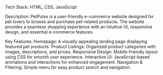 Tech Stack: HTML, CSS, JavaScript

Description:
PetPulse is a user-friendly e-commerce website designed for pet lovers to browse and purchase pet-related products. The website provides a seamless shopping experience with an intuitive UI, responsive design, and essential e-commerce features.

Key Features:
Homepage: A visually appealing landing page displaying featured pet products.
Product Listings: Organized product categories with images, descriptions, and prices.
Responsive Design: Mobile-friendly layout using CSS for smooth user experience.
Interactive UI: JavaScript-based animations and interactions for enhanced engagement.
Navigation & Filtering: Simple menu for easy product search and navigation.
